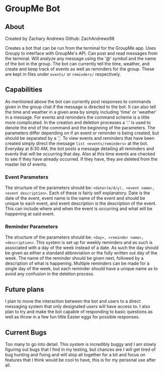 # GroupMe Bot

## About

Created by Zachary Andrews
Github: ZachAndrews98

Creates a bot that can be run from the terminal for the GroupMe app. Uses
Groupy to interface with GroupMe's API. Can post and read messages from the
terminal. Will analyze any message using the '@' symbol and the name of the
bot in the group. The bot can currently tell the time, weather, and create
and keep track of events as well as reminders for the group. These are kept in
files under `events/` or `reminders/` respectively.

## Capabilities

As mentioned above the bot can currently post responses to commands given in the
group chat if the message is directed to the bot. It can also tell the time and
weather in a given area by simply including 'time' or 'weather' in a message.
For events and reminders the command scheme is a little more complicated. In the
creation and deletion processes a ':' is used to denote the end of the command
and the beginning of the parameters. The parameters differ depending on if an
event or reminder is being created, but should be separated by a ','. To view
events and reminders that have been created simply direct the message
`list <events/reminders>` at the bot. Everyday at 8:30 AM, the bot posts a
message detailing all reminders and events that will be occurring that day. Also
at this time events are checked to see if they have already occurred. If they
have, they are deleted from the master list of events.

### Event Parameters

The structure of the parameters should be: `<date>(m/d/y), <event name>, <event description>`.
Each of these is fairly self explanatory. Date is the date of the event, event
name is the name of the event and should be unique to each event, and event
description is the description of the event. This can include where and when the
event is occurring and what will be happening at said event.

### Reminder Parameters

The structure of the parameters should be: `<day>, <reminder name>, <description>`.
This system is set up for weekly reminders and as such is associated with a day
of the week instead of a date. As such the day should be given as either a
standard abbreviation or the fully written out day of the week. The name of the
reminder should be given next, followed by a description of what is happening.
Multiple reminders can be made for a single day of the week, but each reminder
should have a unique name as to avoid any confusion in the deletion process.

## Future plans

I plan to move the interaction between the bot and users to a direct messaging
system that only designated users will have access to. I also plan to try and
make the bot capable of responding to basic questions as well as throw in a few
fun little Easter eggs for possible responses.

## Current Bugs

Too many to go into detail. This system is incredibly buggy and I am slowly
figuring out bugs that I find in my testing, but chances are I will get tired of
bug hunting and fixing and will stop all together for a bit and focus on
features that I think would be cool to have, this is for my personal use after
all.